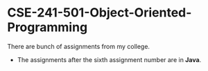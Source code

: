 # CSE-241-501-Object-Oriented-Programming
There are bunch of assignments from my college.
+ The assignments after the sixth assignment number are in **Java**.
